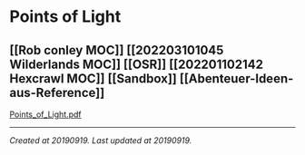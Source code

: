 # Points of Light
 [[Rob conley MOC]] [[202203101045 Wilderlands MOC]] [[OSR]] [[202201102142 Hexcrawl MOC]] [[Sandbox]] [[Abenteuer-Ideen-aus-Reference]] 
---



[Points\_of\_Light.pdf](./resources/201909192346_Points_of_Light.resources/Points_of_Light.pdf)

---

_Created at 20190919._
_Last updated at 20190919._



